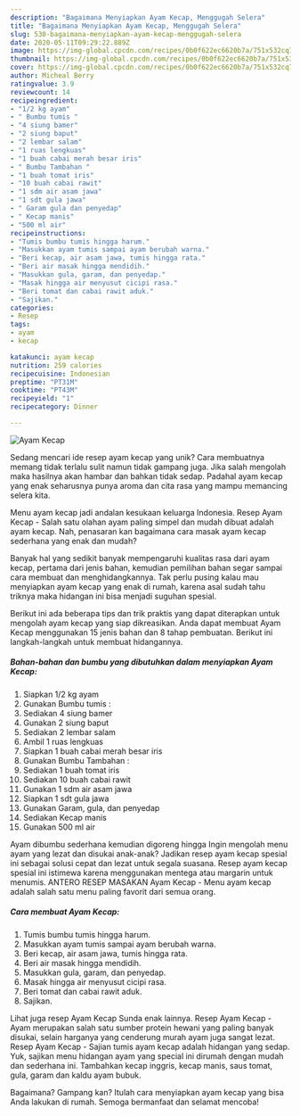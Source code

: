 ```yaml
---
description: "Bagaimana Menyiapkan Ayam Kecap, Menggugah Selera"
title: "Bagaimana Menyiapkan Ayam Kecap, Menggugah Selera"
slug: 530-bagaimana-menyiapkan-ayam-kecap-menggugah-selera
date: 2020-05-11T09:29:22.889Z
image: https://img-global.cpcdn.com/recipes/0b0f622ec6620b7a/751x532cq70/ayam-kecap-foto-resep-utama.jpg
thumbnail: https://img-global.cpcdn.com/recipes/0b0f622ec6620b7a/751x532cq70/ayam-kecap-foto-resep-utama.jpg
cover: https://img-global.cpcdn.com/recipes/0b0f622ec6620b7a/751x532cq70/ayam-kecap-foto-resep-utama.jpg
author: Micheal Berry
ratingvalue: 3.9
reviewcount: 14
recipeingredient:
- "1/2 kg ayam"
- " Bumbu tumis "
- "4 siung bamer"
- "2 siung baput"
- "2 lembar salam"
- "1 ruas lengkuas"
- "1 buah cabai merah besar iris"
- " Bumbu Tambahan "
- "1 buah tomat iris"
- "10 buah cabai rawit"
- "1 sdm air asam jawa"
- "1 sdt gula jawa"
- " Garam gula dan penyedap"
- " Kecap manis"
- "500 ml air"
recipeinstructions:
- "Tumis bumbu tumis hingga harum."
- "Masukkan ayam tumis sampai ayam berubah warna."
- "Beri kecap, air asam jawa, tumis hingga rata."
- "Beri air masak hingga mendidih."
- "Masukkan gula, garam, dan penyedap."
- "Masak hingga air menyusut cicipi rasa."
- "Beri tomat dan cabai rawit aduk."
- "Sajikan."
categories:
- Resep
tags:
- ayam
- kecap

katakunci: ayam kecap 
nutrition: 259 calories
recipecuisine: Indonesian
preptime: "PT31M"
cooktime: "PT43M"
recipeyield: "1"
recipecategory: Dinner

---
```



![Ayam Kecap](https://img-global.cpcdn.com/recipes/0b0f622ec6620b7a/751x532cq70/ayam-kecap-foto-resep-utama.jpg)

Sedang mencari ide resep ayam kecap yang unik? Cara membuatnya memang tidak terlalu sulit namun tidak gampang juga. Jika salah mengolah maka hasilnya akan hambar dan bahkan tidak sedap. Padahal ayam kecap yang enak seharusnya punya aroma dan cita rasa yang mampu memancing selera kita.

Menu ayam kecap jadi andalan kesukaan keluarga Indonesia. Resep Ayam Kecap - Salah satu olahan ayam paling simpel dan mudah dibuat adalah ayam kecap. Nah, penasaran kan bagaimana cara masak ayam kecap sederhana yang enak dan mudah?

Banyak hal yang sedikit banyak mempengaruhi kualitas rasa dari ayam kecap, pertama dari jenis bahan, kemudian pemilihan bahan segar sampai cara membuat dan menghidangkannya. Tak perlu pusing kalau mau menyiapkan ayam kecap yang enak di rumah, karena asal sudah tahu triknya maka hidangan ini bisa menjadi suguhan spesial.


Berikut ini ada beberapa tips dan trik praktis yang dapat diterapkan untuk mengolah ayam kecap yang siap dikreasikan. Anda dapat membuat Ayam Kecap menggunakan 15 jenis bahan dan 8 tahap pembuatan. Berikut ini langkah-langkah untuk membuat hidangannya.

<!--inarticleads1-->

##### Bahan-bahan dan bumbu yang dibutuhkan dalam menyiapkan Ayam Kecap:

1. Siapkan 1/2 kg ayam
1. Gunakan  Bumbu tumis :
1. Sediakan 4 siung bamer
1. Gunakan 2 siung baput
1. Sediakan 2 lembar salam
1. Ambil 1 ruas lengkuas
1. Siapkan 1 buah cabai merah besar iris
1. Gunakan  Bumbu Tambahan :
1. Sediakan 1 buah tomat iris
1. Sediakan 10 buah cabai rawit
1. Gunakan 1 sdm air asam jawa
1. Siapkan 1 sdt gula jawa
1. Gunakan  Garam, gula, dan penyedap
1. Sediakan  Kecap manis
1. Gunakan 500 ml air


Ayam dibumbu sederhana kemudian digoreng hingga Ingin mengolah menu ayam yang lezat dan disukai anak-anak? Jadikan resep ayam kecap spesial ini sebagai solusi cepat dan lezat untuk segala suasana. Resep ayam kecap spesial ini istimewa karena menggunakan mentega atau margarin untuk menumis. ANTERO RESEP MASAKAN Ayam Kecap - Menu ayam kecap adalah salah satu menu paling favorit dari semua orang. 

<!--inarticleads2-->

##### Cara membuat Ayam Kecap:

1. Tumis bumbu tumis hingga harum.
1. Masukkan ayam tumis sampai ayam berubah warna.
1. Beri kecap, air asam jawa, tumis hingga rata.
1. Beri air masak hingga mendidih.
1. Masukkan gula, garam, dan penyedap.
1. Masak hingga air menyusut cicipi rasa.
1. Beri tomat dan cabai rawit aduk.
1. Sajikan.


Lihat juga resep Ayam Kecap Sunda enak lainnya. Resep Ayam Kecap - Ayam merupakan salah satu sumber protein hewani yang paling banyak disukai, selain harganya yang cenderung murah ayam juga sangat lezat. Resep Ayam Kecap - Sajian tumis ayam kecap adalah hidangan yang sedap. Yuk, sajikan menu hidangan ayam yang special ini dirumah dengan mudah dan sederhana ini. Tambahkan kecap inggris, kecap manis, saus tomat, gula, garam dan kaldu ayam bubuk. 

Bagaimana? Gampang kan? Itulah cara menyiapkan ayam kecap yang bisa Anda lakukan di rumah. Semoga bermanfaat dan selamat mencoba!
